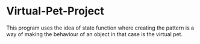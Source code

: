 # Virtual-Pet-Project
This program uses the idea of state function where creating the pattern is a way of making the behaviour of an object in that case is the virtual pet.
